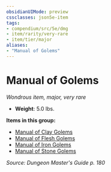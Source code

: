 ```yaml
---
obsidianUIMode: preview
cssclasses: json5e-item
tags:
- compendium/src/5e/dmg
- item/rarity/very-rare
- item/tier/major
aliases: 
- "Manual of Golems"
---
```

# Manual of Golems
*Wondrous item, major, very rare*  

- **Weight**: 5.0 lbs.

**Items in this group:**

- [Manual of Clay Golems](Mechanics/items/manual-of-clay-golems.md)
- [Manual of Flesh Golems](Mechanics/items/manual-of-flesh-golems.md)
- [Manual of Iron Golems](Mechanics/items/manual-of-iron-golems.md)
- [Manual of Stone Golems](Mechanics/items/manual-of-stone-golems.md)

*Source: Dungeon Master's Guide p. 180*